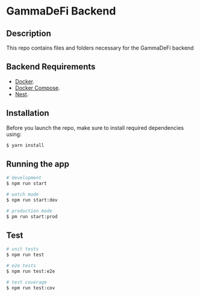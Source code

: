 # GammaDeFi Backend

## Description
This repo contains files and folders necessary for the GammaDeFi backend

## Backend Requirements

* [Docker](https://www.docker.com/).
* [Docker Compose](https://docs.docker.com/compose/install/).
* [Nest](https://github.com/nestjs/nest).

## Installation
Before you launch the repo, make sure to install required dependencies using: 
```bash
$ yarn install
```

## Running the app

```bash
# development
$ npm run start

# watch mode
$ npm run start:dev

# production mode
$ pm run start:prod
```

## Test

```bash
# unit tests
$ npm run test

# e2e tests
$ npm run test:e2e

# test coverage
$ npm run test:cov
```
